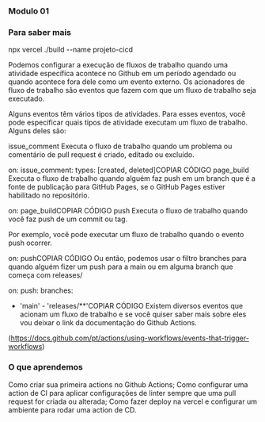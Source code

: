 ### Modulo 01

### Para saber mais

npx vercel ./build --name projeto-cicd

Podemos configurar a execução de fluxos de trabalho quando uma atividade específica acontece no Github em um período agendado ou quando acontece fora dele como um evento externo. Os acionadores de fluxo de trabalho são eventos que fazem com que um fluxo de trabalho seja executado.

Alguns eventos têm vários tipos de atividades. Para esses eventos, você pode especificar quais tipos de atividade executam um fluxo de trabalho. Alguns deles são:

issue_comment
Executa o fluxo de trabalho quando um problema ou comentário de pull request é criado, editado ou excluído.

on:
issue_comment:
types: [created, deleted]COPIAR CÓDIGO
page_build
Executa o fluxo de trabalho quando alguém faz push em um branch que é a fonte de publicação para GitHub Pages, se o GitHub Pages estiver habilitado no repositório.

on:
page_buildCOPIAR CÓDIGO
push
Executa o fluxo de trabalho quando você faz push de um commit ou tag.

Por exemplo, você pode executar um fluxo de trabalho quando o evento push ocorrer.

on:
pushCOPIAR CÓDIGO
Ou então, podemos usar o filtro branches para quando alguém fizer um push para a main ou em alguma branch que começa com releases/

on:
push:
branches:

-   'main' - 'releases/\*\*'COPIAR CÓDIGO
    Existem diversos eventos que acionam um fluxo de trabalho e se você quiser saber mais sobre eles vou deixar o link da documentação do Github Actions.

(https://docs.github.com/pt/actions/using-workflows/events-that-trigger-workflows)

### O que aprendemos

Como criar sua primeira actions no Github Actions;
Como configurar uma action de CI para aplicar configurações de linter sempre que uma pull request for criada ou alterada;
Como fazer deploy na vercel e configurar um ambiente para rodar uma action de CD.
